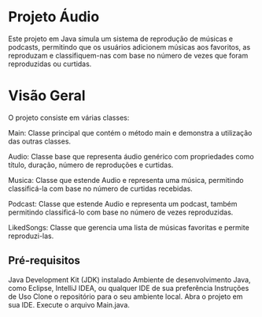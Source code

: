 # Projeto Áudio
Este projeto em Java simula um sistema de reprodução de músicas e podcasts, permitindo que os usuários adicionem músicas aos favoritos, as reproduzam e classifiquem-nas com base no número de vezes que foram reproduzidas ou curtidas.

# Visão Geral
O projeto consiste em várias classes:

Main: Classe principal que contém o método main e demonstra a utilização das outras classes.

Audio: Classe base que representa áudio genérico com propriedades como título, duração, número de reproduções e curtidas.

Musica: Classe que estende Audio e representa uma música, permitindo classificá-la com base no número de curtidas recebidas.

Podcast: Classe que estende Audio e representa um podcast, também permitindo classificá-lo com base no número de vezes reproduzidas.

LikedSongs: Classe que gerencia uma lista de músicas favoritas e permite reproduzi-las.

## Pré-requisitos
Java Development Kit (JDK) instalado
Ambiente de desenvolvimento Java, como Eclipse, IntelliJ IDEA, ou qualquer IDE de sua preferência
Instruções de Uso
Clone o repositório para o seu ambiente local.
Abra o projeto em sua IDE.
Execute o arquivo Main.java.
